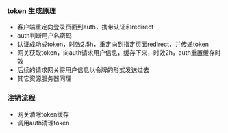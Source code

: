 ### token 生成原理
- 客户端重定向登录页面到auth，携带认证和redirect
- auth判断用户名密码
- 认证成功成token，时效2.5h，重定向到指定页面redirect，并传递token 
- 网关获取token，向auth请求用户信息，缓存下来，时效2h，auth重置缓存时效
- 后续的请求网关将用户信息以令牌的形式发送过去
- 其它资源服务器同理


### 注销流程
- 网关清除token缓存
- 调用auth清理token
